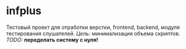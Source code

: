 # infplus
Тестовый проект для отработки верстки, frontend, backend, модуля тестирования слушателей.
*Цель:* минимализация объема скриптов.
*TODO:* **переделать систему с нуля!**
